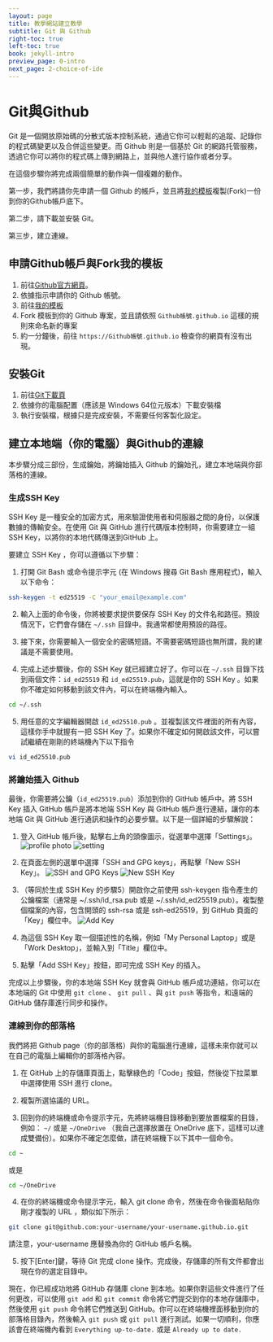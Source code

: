 ```yaml
---
layout: page
title: 教學網站建立教學
subtitle: Git 與 Github
right-toc: true
left-toc: true
book: jekyll-intro
preview_page: 0-intro
next_page: 2-choice-of-ide
---
```


# Git與Github

Git 是一個開放原始碼的分散式版本控制系統，通過它你可以輕鬆的追蹤、記錄你的程式碼變更以及合併這些變更。而 Github 則是一個基於 Git 的網路托管服務，透過它你可以將你的程式碼上傳到網路上，並與他人進行協作或者分享。

在這個步驟你將完成兩個簡單的動作與一個複雜的動作。

第一步，我們將請你先申請一個 Github 的帳戶，並且將[我的模板](https://github.com/junwenwaynepeng/jekyll-template)複製(Fork)一份到你的Github帳戶底下。

第二步，請下載並安裝 Git。

第三步，建立連線。

## 申請Github帳戶與Fork我的模板

1. 前往[Github官方網頁](https://github.com/)。
2. 依據指示申請你的 Github 帳號。
3. 前往[我的模板](https://github.com/junwenwaynepeng/jekyll-template)
4. Fork 模板到你的 Github 專案，並且請依照 `Github帳號.github.io` 這樣的規則來命名新的專案
5. 約一分鐘後，前往 `https://Github帳號.github.io` 檢查你的網頁有沒有出現。

## 安裝Git

1. 前往[Git下載頁](https://git-scm.com/downloads)
2. 依據你的電腦配置（應該是 Windows 64位元版本）下載安裝檔
3. 執行安裝檔，根據只是完成安裝，不需要任何客製化設定。

## 建立本地端（你的電腦）與Github的連線

本步驟分成三部份，生成鑰始，將鑰始插入 Github 的鑰始孔，建立本地端與你部落格的連線。

### 生成SSH Key

SSH Key 是一種安全的加密方式，用來驗證使用者和伺服器之間的身份，以保護數據的傳輸安全。在使用 Git 與 GitHub 進行代碼版本控制時，你需要建立一組SSH Key，以將你的本地代碼傳送到GitHub 上。

要建立 SSH Key ，你可以遵循以下步驟：

1. 打開 Git Bash 或命令提示字元 (在 Windows 搜尋 Git Bash 應用程式)，輸入以下命令：
```bash
ssh-keygen -t ed25519 -C "your_email@example.com"
```
2. 輸入上面的命令後，你將被要求提供要保存 SSH Key 的文件名和路徑。預設情況下，它們會存儲在 `~/.ssh` 目錄中。我通常都使用預設的路徑。

3. 接下來，你需要輸入一個安全的密碼短語。不需要密碼短語也無所謂，我的建議是不需要使用。

4. 完成上述步驟後，你的 SSH Key 就已經建立好了。你可以在 `~/.ssh` 目錄下找到兩個文件：`id_ed25519` 和 `id_ed25519.pub`，這就是你的 SSH Key 。如果你不確定如何移動到該文件內，可以在終端機內輸入。
```bash
cd ~/.ssh
```

5. 用任意的文字編輯器開啟 `id_ed25510.pub` 。並複製該文件裡面的所有內容，這樣你手中就握有一把 SSH Key 了。如果你不確定如何開啟該文件，可以嘗試繼續在剛剛的終端機內下以下指令
```bash
vi id_ed25510.pub
```

### 將鑰始插入 Github 

最後，你需要將公鑰（`id_ed25519.pub`）添加到你的 GitHub 帳戶中。將 SSH Key 插入 GitHub 帳戶是將本地端 SSH Key 與 GitHub 帳戶進行連結，讓你的本地端 Git 與 GitHub 進行通訊和操作的必要步驟。以下是一個詳細的步驟解說：

1. 登入 GitHub 帳戶後，點擊右上角的頭像圖示，從選單中選擇「Settings」。
![profile photo](/img/github-ssh-1.jpg)
![setting](/img/github-ssh-2.png)


2. 在頁面左側的選單中選擇「SSH and GPG keys」，再點擊「New SSH Key」。
![SSH and GPG Keys](/img/github-ssh-3.png)
![New SSH Key](/img/github-ssh-4.jpg)

3. （等同於生成 SSH Key 的步驟5）開啟你之前使用 ssh-keygen 指令產生的公鑰檔案（通常是 ~/.ssh/id_rsa.pub 或是 ~/.ssh/id_ed25519.pub）。複製整個檔案的內容，包含開頭的 ssh-rsa 或是 ssh-ed25519，到 GitHub 頁面的「Key」欄位中。
![Add Key](/img/github-ssh-5.png)

4. 為這個 SSH Key 取一個描述性的名稱，例如「My Personal Laptop」或是「Work Desktop」，並輸入到「Title」欄位中。

5. 點擊「Add SSH Key」按鈕，即可完成 SSH Key 的插入。

完成以上步驟後，你的本地端 SSH Key 就會與 GitHub 帳戶成功連結，你可以在本地端的 Git 中使用 `git clone` 、 `git pull` 、與 `git push` 等指令，和遠端的 GitHub 儲存庫進行同步和操作。

### 連線到你的部落格

我們將把 Github page（你的部落格）與你的電腦進行連線，這樣未來你就可以在自己的電腦上編輯你的部落格內容。

1. 在 GitHub 上的存儲庫頁面上，點擊綠色的「Code」按鈕，然後從下拉菜單中選擇使用 SSH 進行 clone。

2. 複製所選協議的 URL。

3. 回到你的終端機或命令提示字元，先將終端機目錄移動到要放置檔案的目錄，例如： `~/` 或是 `~/OneDrive` （我自己選擇放置在 OneDrive 底下，這樣可以達成雙備份）。如果你不確定怎麼做，請在終端機下以下其中一個命令。
```bash
cd ~
```
或是
```bash
cd ~/OneDrive
```

4. 在你的終端機或命令提示字元，輸入 git clone 命令，然後在命令後面粘貼你剛才複製的 URL ，類似如下所示：
```bash
git clone git@github.com:your-username/your-username.github.io.git
```
請注意，your-username 應替換為你的 GitHub 帳戶名稱。

5. 按下[Enter]鍵，等待 Git 完成 clone 操作。完成後，存儲庫的所有文件都會出現在你的選定目錄中。

現在，你已經成功地將 GitHub 存儲庫 clone 到本地。如果你對這些文件進行了任何更改，可以使用 `git add` 和 `git commit` 命令將它們提交到你的本地存儲庫中，然後使用 `git push` 命令將它們推送到 GitHub。你可以在終端機裡面移動到你的部落格目錄內，然後輸入 `git push` 或 `git pull` 進行測試。如果一切順利，你應該會在終端機內看到 `Everything up-to-date.` 或是 `Already up to date.`
